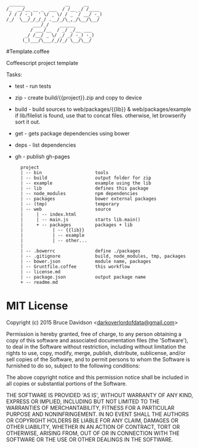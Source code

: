 
     ______               __     __
    /_  __/__ __ _  ___  / /__ _/ /____
     / / / -_)  ' \/ _ \/ / _ `/ __/ -_)
    /_/  \__/_/_/_/ .__/_/\_,_/\__/\__/
              ___/_/    ______
             / ___/__  / _/ _/__ ___
           _/ /__/ _ \/ _/ _/ -_) -_)
          (_)___/\___/_//_/ \__/\__/




#Template.coffee

Coffeescript project template


 Tasks:

* test  - run tests
* zip   - create build/{{project}}.zip and copy to device

* build - build sources to web/packages/{{lib}} & web/packages/example
            if lib/filelist is found, use that to concat files.
            otherwise, let browserify sort it out.
* get   - gets package dependencies using bower
* deps  - list dependencies
* gh    - publish gh-pages


        project
        | -- bin                    tools
        | -- build                  output folder for zip
        | -- example                example using the lib
        | -- lib                    defines this package
        | -- node_modules           npm dependencies
        | -- packages               bower external packages
        | -- (tmp)                  temporary
        | -- web                    source
        |     | -- index.html
        |     | -- main.js          starts lib.main()
        |     + -- packages         packages + lib
        |           | -- {{lib}}
        |           | -- example
        |           | -- other...
        |
        | -- .bowerrc               define ./packages
        | -- .gitignore             build, node_modules, tmp, packages
        | -- bower.json             module name, packages
        | -- Gruntfile.coffee       this workflow
        | -- license.md
        | -- package.json           output package name
        + -- readme.md




# MIT License

Copyright (c) 2015 Bruce Davidson &lt;darkoverlordofdata@gmail.com&gt;

Permission is hereby granted, free of charge, to any person obtaining
a copy of this software and associated documentation files (the
'Software'), to deal in the Software without restriction, including
without limitation the rights to use, copy, modify, merge, publish,
distribute, sublicense, and/or sell copies of the Software, and to
permit persons to whom the Software is furnished to do so, subject to
the following conditions:

The above copyright notice and this permission notice shall be
included in all copies or substantial portions of the Software.

THE SOFTWARE IS PROVIDED 'AS IS', WITHOUT WARRANTY OF ANY KIND,
EXPRESS OR IMPLIED, INCLUDING BUT NOT LIMITED TO THE WARRANTIES OF
MERCHANTABILITY, FITNESS FOR A PARTICULAR PURPOSE AND NONINFRINGEMENT.
IN NO EVENT SHALL THE AUTHORS OR COPYRIGHT HOLDERS BE LIABLE FOR ANY
CLAIM, DAMAGES OR OTHER LIABILITY, WHETHER IN AN ACTION OF CONTRACT,
TORT OR OTHERWISE, ARISING FROM, OUT OF OR IN CONNECTION WITH THE
SOFTWARE OR THE USE OR OTHER DEALINGS IN THE SOFTWARE.
